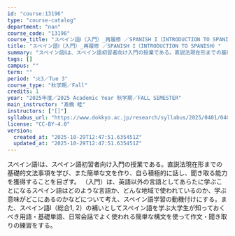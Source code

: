 ```yaml
---
id: "course:13196"
type: "course-catalog"
department: "nan"
course_code: "13196"
course_title: "スペイン語Ⅰ（入門）_再履修 ／SPANISH I（INTRODUCTION TO SPANISH）"
title: "スペイン語Ⅰ（入門）_再履修 ／SPANISH I（INTRODUCTION TO SPANISH）"
summary: "スペイン語Ⅰは、スペイン語初習者向け入門の授業である。直説法現在形までの基礎的文法事項を学び、また簡単な文を作り、自ら積極的に話し、聞き取る能力を獲得することを目ざす。 （入門）は、英語以外の言語としてあらたに学ぶことになるスペイン語はどの…"
tags: []
campus: ""
term: ""
period: "火3／Tue 3"
course_type: "秋学期／Fall"
credits: 1
year: "2025年度／2025 Academic Year 秋学期／FALL SEMESTER"
main_instructor: "髙橋 睦"
instructors: ["[]"]
syllabus_url: "https://www.dokkyo.ac.jp/research/syllabus/2025/0401/0401_13196_ja_JP.html"
license: "CC-BY-4.0"
version:
  created_at: "2025-10-29T12:47:51.635451Z"
  updated_at: "2025-10-29T12:47:51.635451Z"
---
```

スペイン語Ⅰは、スペイン語初習者向け入門の授業である。直説法現在形までの基礎的文法事項を学び、また簡単な文を作り、自ら積極的に話し、聞き取る能力を獲得することを目ざす。 （入門）は、英語以外の言語としてあらたに学ぶことになるスペイン語はどのような言語か、どんな地域で使われているのか、学ぶ意味がどこにあるのかなどについて考え、スペイン語学習の動機付けにする。また、スペイン語Ⅰ（総合1, 2）の補いとしてスペイン語を学ぶ大学生が知っておくべき用語・基礎単語、日常会話でよく使われる簡単な構文を使って作文・聞き取りの練習をする。
